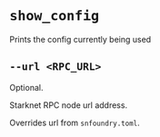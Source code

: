 # `show_config`
Prints the config currently being used

## `--url <RPC_URL>`
Optional.

Starknet RPC node url address.

Overrides url from `snfoundry.toml`.